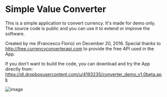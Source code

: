 # Simple Value Converter
This is a simple application to convert currency. It's made for demo only.
The source code is public and you can use it to extend or improve the software.

Created by me (Francesco Florio) on December 20, 2016.
Special thanks to http://free.currencyconverterapi.com to provide the free API used in the App.

If you don't want to build the code, you can download and try the App directly from: 
https://dl.dropboxusercontent.com/u/4193235/converter_demo_v1.0beta.apk

![image](https://github.com/fr4style/converter/blob/master/SimpleValueConverter/convert_screenshot.png?raw=true)


